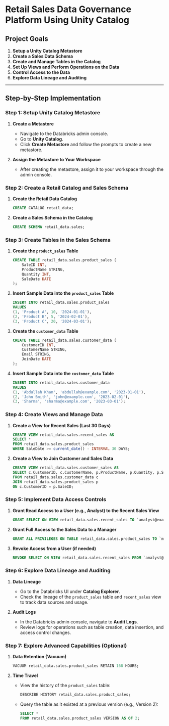 # Retail Sales Data Governance Platform Using Unity Catalog

## Project Goals
1. **Setup a Unity Catalog Metastore**
2. **Create a Sales Data Schema**
3. **Create and Manage Tables in the Catalog**
4. **Set Up Views and Perform Operations on the Data**
5. **Control Access to the Data**
6. **Explore Data Lineage and Auditing**

---

## Step-by-Step Implementation

### Step 1: Setup Unity Catalog Metastore

1. **Create a Metastore**
   - Navigate to the Databricks admin console.
   - Go to **Unity Catalog**.
   - Click **Create Metastore** and follow the prompts to create a new metastore.

2. **Assign the Metastore to Your Workspace**
   - After creating the metastore, assign it to your workspace through the admin console.

### Step 2: Create a Retail Catalog and Sales Schema

1. **Create the Retail Data Catalog**

   ```sql
   CREATE CATALOG retail_data;
   ```

2. **Create a Sales Schema in the Catalog**

   ```sql
   CREATE SCHEMA retail_data.sales;
   ```

### Step 3: Create Tables in the Sales Schema

1. **Create the `product_sales` Table**

   ```sql
   CREATE TABLE retail_data.sales.product_sales (
       SaleID INT,
       ProductName STRING,
       Quantity INT,
       SaleDate DATE
   );
   ```

2. **Insert Sample Data into the `product_sales` Table**

   ```sql
   INSERT INTO retail_data.sales.product_sales
   VALUES
   (1, 'Product A', 10, '2024-01-01'),
   (2, 'Product B', 5, '2024-02-01'),
   (3, 'Product C', 20, '2024-03-01');
   ```

3. **Create the `customer_data` Table**

   ```sql
   CREATE TABLE retail_data.sales.customer_data (
       CustomerID INT,
       CustomerName STRING,
       Email STRING,
       JoinDate DATE
   );
   ```

4. **Insert Sample Data into the `customer_data` Table**

   ```sql
   INSERT INTO retail_data.sales.customer_data
   VALUES
   (1, 'Abdullah Khan', 'abdullah@example.com', '2023-01-01'),
   (2, 'John Smith', 'john@example.com', '2023-02-01'),
   (3, 'Sharma', 'sharma@example.com', '2023-03-01');
   ```

### Step 4: Create Views and Manage Data

1. **Create a View for Recent Sales (Last 30 Days)**

   ```sql
   CREATE VIEW retail_data.sales.recent_sales AS
   SELECT *
   FROM retail_data.sales.product_sales
   WHERE SaleDate >= current_date() - INTERVAL 30 DAYS;
   ```

2. **Create a View to Join Customer and Sales Data**

   ```sql
   CREATE VIEW retail_data.sales.customer_sales AS
   SELECT c.CustomerID, c.CustomerName, p.ProductName, p.Quantity, p.SaleDate
   FROM retail_data.sales.customer_data c
   JOIN retail_data.sales.product_sales p
   ON c.CustomerID = p.SaleID;
   ```

### Step 5: Implement Data Access Controls

1. **Grant Read Access to a User (e.g., Analyst) to the Recent Sales View**

   ```sql
   GRANT SELECT ON VIEW retail_data.sales.recent_sales TO `analyst@example.com`;
   ```

2. **Grant Full Access to the Sales Data to a Manager**

   ```sql
   GRANT ALL PRIVILEGES ON TABLE retail_data.sales.product_sales TO `manager@example.com`;
   ```

3. **Revoke Access from a User (if needed)**

   ```sql
   REVOKE SELECT ON VIEW retail_data.sales.recent_sales FROM `analyst@example.com`;
   ```

### Step 6: Explore Data Lineage and Auditing

1. **Data Lineage**
   - Go to the Databricks UI under **Catalog Explorer**.
   - Check the lineage of the `product_sales` table and `recent_sales` view to track data sources and usage.

2. **Audit Logs**
   - In the Databricks admin console, navigate to **Audit Logs**.
   - Review logs for operations such as table creation, data insertion, and access control changes.

### Step 7: Explore Advanced Capabilities (Optional)

1. **Data Retention (Vacuum)**

   ```sql
   VACUUM retail_data.sales.product_sales RETAIN 168 HOURS;
   ```

2. **Time Travel**

   - View the history of the `product_sales` table:

     ```sql
     DESCRIBE HISTORY retail_data.sales.product_sales;
     ```

   - Query the table as it existed at a previous version (e.g., Version 2):

     ```sql
     SELECT *
     FROM retail_data.sales.product_sales VERSION AS OF 2;
     ```
